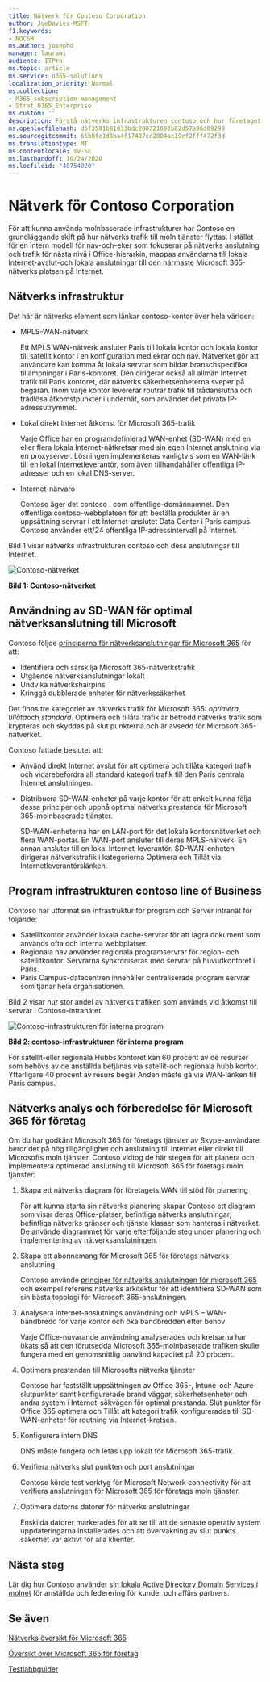 ```yaml
---
title: Nätverk för Contoso Corporation
author: JoeDavies-MSFT
f1.keywords:
- NOCSH
ms.author: josephd
manager: laurawi
audience: ITPro
ms.topic: article
ms.service: o365-solutions
localization_priority: Normal
ms.collection:
- M365-subscription-management
- Strat_O365_Enterprise
ms.custom: ''
description: Förstå nätverks infrastrukturen contoso och hur företaget använder sin SD-WAN-teknik för optimal nätverks prestanda till Microsoft 365 för företags moln tjänster.
ms.openlocfilehash: d5f3581b81d33bdc200321692b82d57a96d09298
ms.sourcegitcommit: 66b8fc1d8ba4f17487cd2004ac19cf2fff472f3d
ms.translationtype: MT
ms.contentlocale: sv-SE
ms.lasthandoff: 10/24/2020
ms.locfileid: "48754020"
---
```

# <a name="networking-for-the-contoso-corporation"></a>Nätverk för Contoso Corporation

För att kunna använda molnbaserade infrastrukturer har Contoso en grundläggande skift på hur nätverks trafik till moln tjänster flyttas. I stället för en intern modell för nav-och-eker som fokuserar på nätverks anslutning och trafik för nästa nivå i Office-hierarkin, mappas användarna till lokala Internet-avslut-och lokala anslutningar till den närmaste Microsoft 365-nätverks platsen på Internet.

## <a name="networking-infrastructure"></a>Nätverks infrastruktur

Det här är nätverks element som länkar contoso-kontor över hela världen:

- MPLS-WAN-nätverk

  Ett MPLS WAN-nätverk ansluter Paris till lokala kontor och lokala kontor till satellit kontor i en konfiguration med ekrar och nav. Nätverket gör att användare kan komma åt lokala servrar som bildar branschspecifika tillämpningar i Paris-kontoret. Den dirigerar också all allmän Internet trafik till Paris kontoret, där nätverks säkerhetsenheterna sveper på begäran. Inom varje kontor levererar routrar trafik till trådanslutna och trådlösa åtkomstpunkter i undernät, som använder det privata IP-adressutrymmet.

- Lokal direkt Internet åtkomst för Microsoft 365-trafik

  Varje Office har en programdefinierad WAN-enhet (SD-WAN) med en eller flera lokala Internet-nätkretsar med sin egen Internet anslutning via en proxyserver. Lösningen implementeras vanligtvis som en WAN-länk till en lokal Internetleverantör, som även tillhandahåller offentliga IP-adresser och en lokal DNS-server.

- Internet-närvaro

  Contoso äger det contoso \. com offentlige-domännamnet. Den offentliga contoso-webbplatsen för att beställa produkter är en uppsättning servrar i ett Internet-anslutet Data Center i Paris campus. Contoso använder ett/24 offentliga IP-adressintervall på Internet.

Bild 1 visar nätverks infrastrukturen contoso och dess anslutningar till Internet.

![Contoso-nätverket](../media/contoso-networking/contoso-networking-fig1.png)
 
**Bild 1: Contoso-nätverket**

## <a name="use-of-sd-wan-for-optimal-network-connectivity-to-microsoft"></a>Användning av SD-WAN för optimal nätverksanslutning till Microsoft

Contoso följde [principerna för nätverksanslutningar för Microsoft 365](microsoft-365-network-connectivity-principles.md) för att:

- Identifiera och särskilja Microsoft 365-nätverkstrafik
- Utgående nätverksanslutningar lokalt
- Undvika nätverkshairpins
- Kringgå dubblerade enheter för nätverkssäkerhet

Det finns tre kategorier av nätverks trafik för Microsoft 365: *optimera*, *tillåta*och *standard*. Optimera och tillåta trafik är betrodd nätverks trafik som krypteras och skyddas på slut punkterna och är avsedd för Microsoft 365-nätverket.

Contoso fattade beslutet att:

- Använd direkt Internet avslut för att optimera och tillåta kategori trafik och vidarebefordra all standard kategori trafik till den Paris centrala Internet anslutningen.

- Distribuera SD-WAN-enheter på varje kontor för att enkelt kunna följa dessa principer och uppnå optimal nätverks prestanda för Microsoft 365-molnbaserade tjänster.

  SD-WAN-enheterna har en LAN-port för det lokala kontorsnätverket och flera WAN-portar. En WAN-port ansluter till deras MPLS-nätverk. En annan ansluter till en lokal Internet-leverantör. SD-WAN-enheten dirigerar nätverkstrafik i kategorierna Optimera och Tillåt via Internetleverantörslänken.

## <a name="the-contoso-line-of-business-app-infrastructure"></a>Program infrastrukturen contoso line of Business

Contoso har utformat sin infrastruktur för program och Server intranät för följande:

- Satellitkontor använder lokala cache-servrar för att lagra dokument som används ofta och interna webbplatser.
- Regionala nav använder regionala programservrar för region- och satellitkontor. Servrarna synkroniseras med servrar på huvudkontoret i Paris.
- Paris Campus-datacentren innehåller centraliserade program servrar som tjänar hela organisationen.

Bild 2 visar hur stor andel av nätverks trafiken som används vid åtkomst till servrar i Contoso-intranätet.

![Contoso-infrastrukturen för interna program](../media/contoso-networking/contoso-networking-fig2.png)
 
**Bild 2: contoso-infrastrukturen för interna program**

För satellit-eller regionala Hubbs kontoret kan 60 procent av de resurser som behövs av de anställda betjänas via satellit-och regionala hubb kontor. Ytterligare 40 procent av resurs begär Anden måste gå via WAN-länken till Paris campus.

## <a name="network-analysis-and-preparation-for-microsoft-365-for-enterprise"></a>Nätverks analys och förberedelse för Microsoft 365 för företag

Om du har godkänt Microsoft 365 för företags tjänster av Skype-användare beror det på hög tillgänglighet och anslutning till Internet eller direkt till Microsofts moln tjänster. Contoso vidtog de här stegen för att planera och implementera optimerad anslutning till Microsoft 365 för företags moln tjänster:

1. Skapa ett nätverks diagram för företagets WAN till stöd för planering

   För att kunna starta sin nätverks planering skapar Contoso ett diagram som visar deras Office-platser, befintliga nätverks anslutningar, befintliga nätverks gränser och tjänste klasser som hanteras i nätverket. De använde diagrammet för varje efterföljande steg under planering och implementering av nätverksanslutningen.

2. Skapa ett abonnemang för Microsoft 365 för företags nätverks anslutning

   Contoso använde [principer för nätverks anslutningen för microsoft 365](microsoft-365-network-connectivity-principles.md) och exempel referens nätverks arkitektur för att identifiera SD-WAN som sin bästa topologi för Microsoft 365-anslutningen.

3. Analysera Internet-anslutnings användning och MPLS – WAN-bandbredd för varje kontor och öka bandbredden efter behov

   Varje Office-nuvarande användning analyserades och kretsarna har ökats så att den förutsedda Microsoft 365-molnbaserade trafiken skulle fungera med en genomsnittlig oanvänd kapacitet på 20 procent.

4. Optimera prestandan till Microsofts nätverks tjänster

   Contoso har fastställt uppsättningen av Office 365-, Intune-och Azure-slutpunkter samt konfigurerade brand väggar, säkerhetsenheter och andra system i Internet-sökvägen för optimal prestanda. Slut punkter för Office 365 optimera och Tillåt att kategori trafik konfigurerades till SD-WAN-enheter för routning via Internet-kretsen.

5. Konfigurera intern DNS

   DNS måste fungera och letas upp lokalt för Microsoft 365-trafik.

6. Verifiera nätverks slut punkten och port anslutningar

   Contoso körde test verktyg för Microsoft Network connectivity för att verifiera anslutningen för Microsoft 365 för företags moln tjänster.

7. Optimera datorns datorer för nätverks anslutningar

   Enskilda datorer markerades för att se till att de senaste operativ system uppdateringarna installerades och att övervakning av slut punkts säkerhet var aktivt för alla klienter.

## <a name="next-step"></a>Nästa steg

Lär dig hur Contoso använder [sin lokala Active Directory Domain Services i molnet](contoso-identity.md) för anställda och federering för kunder och affärs partners.

## <a name="see-also"></a>Se även

[Nätverks översikt för Microsoft 365](networking-roadmap-microsoft-365.md)

[Översikt över Microsoft 365 för företag](microsoft-365-overview.md)

[Testlabbguider](m365-enterprise-test-lab-guides.md)
